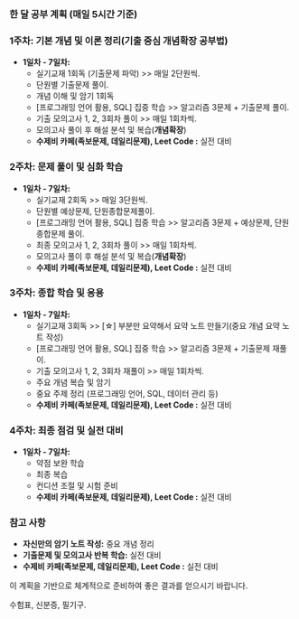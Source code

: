 ### 한 달 공부 계획 (매일 5시간 기준)

### 1주차: 기본 개념 및 이론 정리(기출 중심 개념확장 공부법)

- **1일차 - 7일차:**
  - 실기교재 1회독 (기출문제 파악) >> 매일 2단원씩.
  - 단원별 기출문제 풀이.
  - 개념 이해 및 암기 1회독
  - [프로그래밍 언어 활용, SQL] 집중 학습 >> 알고리즘 3문제 + 기출문제 풀이.
  - 기출 모의고사 1, 2, 3회차 풀이 >> 매일 1회차씩.
  - 모의고사 풀이 후 해설 분석 및 복습(**개념확장**)
  - **수제비 카페(족보문제, 데일리문제), Leet Code :** 실전 대비

### 2주차: 문제 풀이 및 심화 학습

- **1일차 - 7일차:**
  - 실기교재 2회독 >> 매일 3단원씩.
  - 단원별 예상문제, 단원종합문제풀이.
  - [프로그래밍 언어 활용, SQL] 집중 학습 >> 알고리즘 3문제 + 예상문제, 단원종합문제 풀이.
  - 최종 모의고사 1, 2, 3회차 풀이 >> 매일 1회차씩.
  - 모의고사 풀이 후 해설 분석 및 복습(**개념확장**)
  - **수제비 카페(족보문제, 데일리문제), Leet Code :** 실전 대비

### 3주차: 종합 학습 및 응용

- **1일차 - 7일차:**
  - 실기교재 3회독 >> [☆] 부분만 요약해서 요약 노트 만들기(중요 개념 요약 노트 작성)
  - [프로그래밍 언어 활용, SQL] 집중 학습 >> 알고리즘 3문제 + 기출문제 재풀이.
  - 기출 모의고사 1, 2, 3회차 재풀이 >> 매일 1회차씩.
  - 주요 개념 복습 및 암기
  - 중요 주제 정리 (프로그래밍 언어, SQL, 데이터 관리 등)
  - **수제비 카페(족보문제, 데일리문제), Leet Code :** 실전 대비

### 4주차: 최종 점검 및 실전 대비

- **1일차 - 7일차:**
  - 약점 보완 학습
  - 최종 복습
  - 컨디션 조절 및 시험 준비
  - **수제비 카페(족보문제, 데일리문제), Leet Code :** 실전 대비

### 참고 사항

- **자신만의 암기 노트 작성:** 중요 개념 정리
- **기출문제 및 모의고사 반복 학습:** 실전 대비
- **수제비 카페(족보문제, 데일리문제), Leet Code :** 실전 대비

이 계획을 기반으로 체계적으로 준비하여 좋은 결과를 얻으시기 바랍니다.

수험표, 신분증, 필기구.
